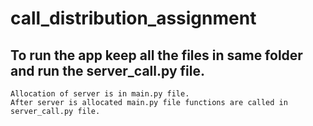 # call_distribution_assignment

## To run the app keep all the files in same folder and run the server_call.py file.

    Allocation of server is in main.py file.
    After server is allocated main.py file functions are called in server_call.py file.
